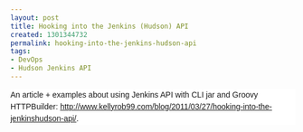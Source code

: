 ```yaml
---
layout: post
title: Hooking into the Jenkins (Hudson) API
created: 1301344732
permalink: hooking-into-the-jenkins-hudson-api
tags:
- DevOps
- Hudson Jenkins API
---
```

<p><span style="border-collapse: separate; color: rgb(102, 102, 102); font-family: Candara; font-style: normal; font-variant: normal; font-weight: normal; letter-spacing: normal; line-height: normal; orphans: 2; text-align: -webkit-auto; text-indent: 0px; text-transform: none; white-space: normal; widows: 2; word-spacing: 0px; -webkit-border-horizontal-spacing: 0px; -webkit-border-vertical-spacing: 0px; -webkit-text-decorations-in-effect: none; -webkit-text-size-adjust: auto; -webkit-text-stroke-width: 0px; font-size: medium; " class="Apple-style-span"> </span></p>
<div style="margin-top: 0px; margin-right: 0px; margin-bottom: 0px; margin-left: 0px; padding-top: 0px; padding-right: 0px; padding-bottom: 0px; padding-left: 0px; font-family: Tahoma, Verdana, Arial, Helvetica, sans-serif; font-size: 75%; font-weight: normal; line-height: 160%; background-color: rgb(255, 255, 255); ">
<p style="margin-top: 0px; margin-right: 0px; margin-bottom: 0px; margin-left: 0px; padding-top: 0px; padding-right: 0px; padding-bottom: 0px; padding-left: 0px; font-size: 14px; font-weight: normal; line-height: 21px; ">An article + examples about using Jenkins API with CLI jar and Groovy HTTPBuilder:&nbsp;<a href="http://www.kellyrob99.com/blog/2011/03/27/hooking-into-the-jenkinshudson-api/">http://www.kellyrob99.com/blog/2011/03/27/hooking-into-the-jenkinshudson-api/</a>.</p>
</div>
<p>&nbsp;</p>
